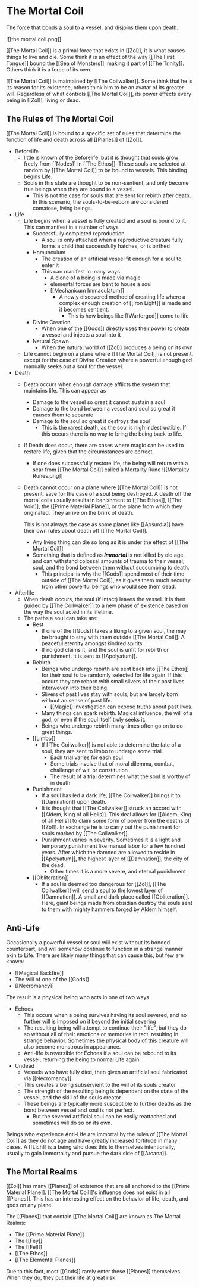 # The Mortal Coil
The force that bonds a soul to a vessel, and disjoins them upon death.

![[the mortal coil.png]]

[[The Mortal Coil]] is a primal force that exists in [[Zol]], it is what causes things to live and die. Some think it is an effect of the way [[The First Tongue]] bound the [[Sea of Monsters]], making it part of [[The Trinity]]. Others think it is a force of its own.

[[The Mortal Coil]] is maintained by [[The Coilwalker]]. Some think that he is its reason for its existence, others think him to be an avatar of its greater will. Regardless of what controls [[The Mortal Coil]], its power effects every being in [[Zol]], living or dead.

## The Rules of The Mortal Coil
[[The Mortal Coil]] is bound to a specific set of rules that determine the function of life and death across all [[Planes]] of [[Zol]].
- Beforelife
	- little is known of the Beforelife, but it is thought that souls grow freely from [[Nodes]] in [[The Ethos]]. These souls are selected at random by [[The Mortal Coil]] to be bound to vessels. This binding begins Life.
	- Souls in this state are thought to be non-sentient, and only become true beings when they are bound to a vessel.
		- This is not the case for souls that are sent for rebirth after death. In this scenario, the souls-to-be-reborn are considered comatose, living beings. 
- Life
	- Life begins when a vessel is fully created and a soul is bound to it. This can manifest in a number of ways
		- Successfully completed reproduction
			- A soul is only attached when a reproductive creature fully forms a child that successfully hatches, or is birthed
		- Homunculum
			- The creation of an artificial vessel fit enough for a soul to enter it
			- This can manifest in many ways
				- A clone of a being is made via magic
				- elemental forces are bent to house a soul
				- [[Mechanicum Immaculatum]]
					- A newly discovered method of creating life where a complex enough creation of [[Iron Light]] is made and it becomes sentient.
						- This is how beings like [[Warforged]] come to life
		- Divine Creation
			- When one of the [[Gods]] directly uses their power to create a vessel and injects a soul into it
		- Natural Spawn
			- When the natural world of [[Zol]] produces a being on its own
	- Life cannot begin on a plane where [[The Mortal Coil]] is not present, except for the case of Divine Creation where a powerful enough god manually seeks out a soul for the vessel.
- Death
	- Death occurs when enough damage afflicts the system that maintains life. This can appear as
		- Damage to the vessel so great it cannot sustain a soul
		- Damage to the bond between a vessel and soul so great it causes them to separate
		- Damage to the soul so great it destroys the soul
			- This is the rarest death, as the soul is nigh indestructible. If this occurs there is no way to bring the being back to life.
	- If Death does occur, there are cases where magic can be used to restore life, given that the circumstances are correct.
		- If one does successfully restore life, the being will return with a scar from [[The Mortal Coil]] called a Mortality Rune ![[Mortality Runes.png]]
	- Death cannot occur on a plane where [[The Mortal Coil]] is not present, save for the case of a soul being destroyed. A death off the mortal coils usually results in banishment to [[The Ethos]], [[The Void]], the [[Prime Material Plane]], or the plane from which they originated. They arrive on the brink of death. 
	  
	  This is not always the case as some planes like [[Absurdia]] have their own rules about death off [[The Mortal Coil]].
		- Any living thing can die so long as it is under the effect of [[The Mortal Coil]]
		- Something that is defined as ***Immortal*** is not killed by old age, and can withstand colossal amounts of trauma to their vessel, soul, and the bond between them without succumbing to death.
			- This principal is why the [[Gods]] spend most of their time outside of [[The Mortal Coil]], as it gives them much security from other powerful beings who would see them dead.
- Afterlife
	- When death occurs, the soul (if intact) leaves the vessel. It is then guided by [[The Coilwalker]] to a new phase of existence based on the way the soul acted in its lifetime.
	- The paths a soul can take are:
		- Rest
			- If one of the [[Gods]] takes a liking to a given soul, the may be brought to stay with them outside [[The Mortal Coil]]. A peaceful eternity amongst kindred spirits.
			- If no god claims it, and the soul is unfit for rebirth or punishment. It is sent to [[Apolyatum]].
		- Rebirth
			- Beings who undergo rebirth are sent back into [[The Ethos]] for their soul to be randomly selected for life again. If this occurs they are reborn with small slivers of their past lives interwoven into their being.
			- Slivers of past lives stay with souls, but are largely born without an sense of past life.
				- [[Magic]] investigation can expose truths about past lives.
			- Many things can spark rebirth. Magical influence, the will of a god, or even if the soul itself truly seeks it.
			- Beings who undergo rebirth many times often go on to do great things.
		- [[Limbo]]
			- If [[The Coilwalker]] is not able to determine the fate of a soul, they are sent to limbo to undergo some trial.
				- Each trial varies for each soul
				- Some trials involve that of moral dilemma, combat, challenge of wit, or constitution
				- The result of a trial determines what the soul is worthy of in death
		- Punishment
			- If a soul has led a dark life, [[The Coilwalker]] brings it to [[Damnation]] upon death.
			- It is thought that [[The Coilwalker]] struck an accord with [[Aldem, King of all Hells]]. This deal allows for [[Aldem, King of all Hells]] to claim some form of power from the deaths of [[Zol]]. In exchange he is to carry out the punishment for souls marked by [[The Coilwalker]].
			- Punishment varies in severity. Sometimes it is a light and temporary punishment like manual labor for a few hundred years. After which the damned are allowed to reside in [[Apolyatum]], the highest layer of [[Damnation]], the city of the dead.
				- Other times it is a more severe, and eternal punishment
		- [[Obliteration]]
			- If a soul is deemed too dangerous for [[Zol]], [[The Coilwalker]] will send a soul to the lowest layer of [[Damnation]]. A small and dark place called [[Obliteration]]. Here, giant beings made from obsidian destroy the souls sent to them with mighty hammers forged by Aldem himself.

## Anti-Life
Occasionally a powerful vessel or soul will exist without its bonded counterpart, and will somehow continue to function in a strange manner akin to Life. There are likely many things that can cause this, but few are known:
- [[Magical Backfire]]
- The will of one of the [[Gods]]
- [[Necromancy]]

The result is a physical being who acts in one of two ways
- Echoes
	- This occurs when a being survives having its soul severed, and no further will is imposed on it beyond the initial severing
	- The resulting being will attempt to continue their "life", but they do so without all of their emotions or memories in tact, resulting in strange behavior. Sometimes the physical body of this creature will also become monstrous in appearance.
	- Anti-life is reversible for Echoes if a soul can be rebound to its vessel, returning the being to normal Life again.
- Undead
	- Vessels who have fully died, then given an artificial soul fabricated via [[Necromancy]].
	- This creates a being subservient to the will of its souls creator
	- The strength of the resulting being is dependent on the state of the vessel, and the skill of the souls creator.
	- These beings are typically more susceptible to further deaths as the bond between vessel and soul is not perfect.
		- But the severed artificial soul can be easily reattached and sometimes will do so on its own.

Beings who experience Anti-Life are immortal by the rules of [[The Mortal Coil]] as they do not age and have greatly increased fortitude in many cases. A [[Lich]] is a being who does this to themselves intentionally, usually to gain immortality and pursue the dark side of [[Arcana]].


## The Mortal Realms
[[Zol]] has many [[Planes]] of existence that are all anchored to the [[Prime Material Plane]]. [[The Mortal Coil]]'s influence does not exist in all [[Planes]]. This has an interesting effect on the behavior of life, death, and gods on any plane.

The [[Planes]] that contain [[The Mortal Coil]] are known as The Mortal Realms:
- The [[Prime Material Plane]]
- The [[Fey]]
- The [[Fell]]
- [[The Ethos]]
- [[The Elemental Planes]]

Due to this fact, most [[Gods]] rarely enter these [[Planes]] themselves. When they do, they put their life at great risk.